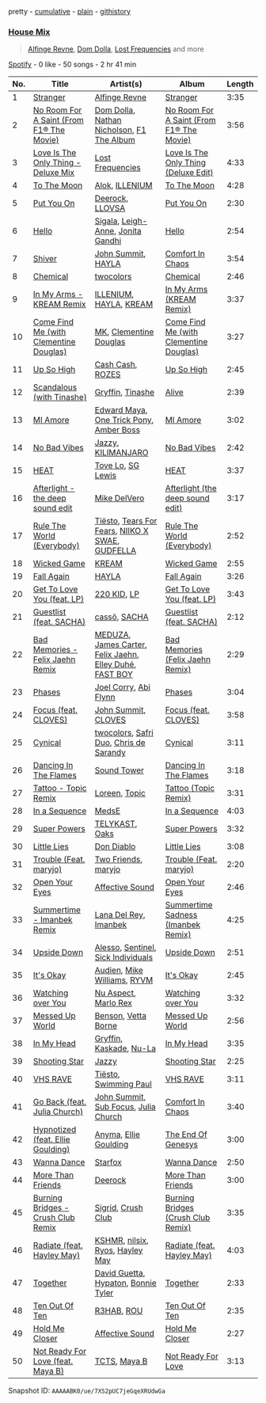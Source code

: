 pretty - [cumulative](/playlists/cumulative/37i9dQZF1EQpoj8u9Hn81e.md) - [plain](/playlists/plain/37i9dQZF1EQpoj8u9Hn81e) - [githistory](https://github.githistory.xyz/mdn522/spotify-playlist-archive/blob/main/playlists/plain/37i9dQZF1EQpoj8u9Hn81e)

### [House Mix](https://open.spotify.com/playlist/37i9dQZF1EQpoj8u9Hn81e)

> <a href=spotify:playlist:37i9dQZF1EIXRdhoMzaJrD>Alfinge Revne</a>, <a href=spotify:playlist:37i9dQZF1EIYOxuX1sxbu0>Dom Dolla</a>, <a href=spotify:playlist:37i9dQZF1EIYmQoNVUfXz3>Lost Frequencies</a> and more

[Spotify](https://open.spotify.com/user/spotify) - 0 like - 50 songs - 2 hr 41 min

| No. | Title | Artist(s) | Album | Length |
|---|---|---|---|---|
| 1 | [Stranger](https://open.spotify.com/track/3ZOX1Gwiqx5yUDvAuhWqqA) | [Alfinge Revne](https://open.spotify.com/artist/0iUdBeXzo1gFMB9nojx2JA) | [Stranger](https://open.spotify.com/album/0slj3P9zwGWa4khZUtmxrc) | 3:35 |
| 2 | [No Room For A Saint \(From F1® The Movie\)](https://open.spotify.com/track/5xalbHoIf0F0AmuTKlm2Ct) | [Dom Dolla](https://open.spotify.com/artist/205i7E8fNVfojowcQSfK9m), [Nathan Nicholson](https://open.spotify.com/artist/4q8SjmBr5X7DUmVvrnNrsd), [F1 The Album](https://open.spotify.com/artist/3aly4xJOy3LVznzvRIvFYC) | [No Room For A Saint \(From F1® The Movie\)](https://open.spotify.com/album/1TQcKdaaFQjqQMoMJvZb8M) | 3:56 |
| 3 | [Love Is The Only Thing \- Deluxe Mix](https://open.spotify.com/track/6i4fuDm0NO7Dq8L3OoOEoG) | [Lost Frequencies](https://open.spotify.com/artist/7f5Zgnp2spUuuzKplmRkt7) | [Love Is The Only Thing \(Deluxe Edit\)](https://open.spotify.com/album/5pZOfLCspR6Qj2phX61Onn) | 4:33 |
| 4 | [To The Moon](https://open.spotify.com/track/1UqrEdmUZallXzeHpUyAkY) | [Alok](https://open.spotify.com/artist/0NGAZxHanS9e0iNHpR8f2W), [ILLENIUM](https://open.spotify.com/artist/45eNHdiiabvmbp4erw26rg) | [To The Moon](https://open.spotify.com/album/3C961iftDuFI3ZeozGtsGN) | 4:28 |
| 5 | [Put You On](https://open.spotify.com/track/2GnrpZHEaI6WMK9paGLYEK) | [Deerock](https://open.spotify.com/artist/3BCouSmFlw2lHBmJmi1umh), [LLOVSA](https://open.spotify.com/artist/7hrC2LqR2qp9xlmjhslKHG) | [Put You On](https://open.spotify.com/album/3oBhcdWQyHe5KCmN99S6hN) | 2:30 |
| 6 | [Hello](https://open.spotify.com/track/15aqhgN9LLd7TvuF367e57) | [Sigala](https://open.spotify.com/artist/1IueXOQyABrMOprrzwQJWN), [Leigh\-Anne](https://open.spotify.com/artist/79QUtAVxGAAoiWNlqBz9iy), [Jonita Gandhi](https://open.spotify.com/artist/00sCATpEvwH48ays7PlQFU) | [Hello](https://open.spotify.com/album/0Ep3CUwcbfWRyKLiTWvEKk) | 2:54 |
| 7 | [Shiver](https://open.spotify.com/track/32VIrOsJmwvqRm4rWFBCsi) | [John Summit](https://open.spotify.com/artist/7kNqXtgeIwFtelmRjWv205), [HAYLA](https://open.spotify.com/artist/4yX6mpMyBGf9UfvBB8JJrc) | [Comfort In Chaos](https://open.spotify.com/album/2pHm3ZP2R3phzCYi7ilGN2) | 3:54 |
| 8 | [Chemical](https://open.spotify.com/track/3i4cqv5kDL8yrtDh0nhLOt) | [twocolors](https://open.spotify.com/artist/7ACEUD7UsmmXrnj4OLt8f9) | [Chemical](https://open.spotify.com/album/7LfijFiXqtqNa54hvbhKWH) | 2:46 |
| 9 | [In My Arms \- KREAM Remix](https://open.spotify.com/track/4wUU91B6gjMXhjiC5vYmY2) | [ILLENIUM](https://open.spotify.com/artist/45eNHdiiabvmbp4erw26rg), [HAYLA](https://open.spotify.com/artist/4yX6mpMyBGf9UfvBB8JJrc), [KREAM](https://open.spotify.com/artist/0DdDnziut7wOo6cAYWVZC5) | [In My Arms \(KREAM Remix\)](https://open.spotify.com/album/7EPpJXYDmM8Xz9et0uCsu6) | 3:37 |
| 10 | [Come Find Me \(with Clementine Douglas\)](https://open.spotify.com/track/03AhbPoniP5uqqJKYGWgZE) | [MK](https://open.spotify.com/artist/1yqxFtPHKcGcv6SXZNdyT9), [Clementine Douglas](https://open.spotify.com/artist/4DWuml4Jf6K81b5rAPwMb6) | [Come Find Me \(with Clementine Douglas\)](https://open.spotify.com/album/2D48QGD5lU5kErH6PxLjTs) | 3:27 |
| 11 | [Up So High](https://open.spotify.com/track/1vbDIJClwpLHi2gveN1qyn) | [Cash Cash](https://open.spotify.com/artist/1LOB7jTeEV14pHai6EXSzF), [ROZES](https://open.spotify.com/artist/6jsjhAEteAlY0vCiLvMLBA) | [Up So High](https://open.spotify.com/album/2VtTI06DCiiMvlPcdVArFI) | 2:45 |
| 12 | [Scandalous \(with Tinashe\)](https://open.spotify.com/track/4ThOZ5HXGvCfUbptEJRzyF) | [Gryffin](https://open.spotify.com/artist/2ZRQcIgzPCVaT9XKhXZIzh), [Tinashe](https://open.spotify.com/artist/0NIIxcxNHmOoyBx03SfTCD) | [Alive](https://open.spotify.com/album/5SeY9BQPi8AzEy6fhPEr1v) | 2:39 |
| 13 | [MI Amore](https://open.spotify.com/track/5b9ihAyQK4OGEhAgLf9Bj0) | [Edward Maya](https://open.spotify.com/artist/6XwwFnewNgWp81MYMK8zLq), [One Trick Pony](https://open.spotify.com/artist/4xxlgFFZpjIrQr9FiFttBG), [Amber Boss](https://open.spotify.com/artist/1kSykHfShGrKK0xqrHRb8K) | [MI Amore](https://open.spotify.com/album/3K39z9xqLYYdycfQ3q0VTe) | 3:02 |
| 14 | [No Bad Vibes](https://open.spotify.com/track/0dgdDB39uUoC8WICmTE2U8) | [Jazzy](https://open.spotify.com/artist/7zAAwgV5Wqmvpb4GzvlRkP), [KILIMANJARO](https://open.spotify.com/artist/4QGD0m9AGZixhuPAzaBeD7) | [No Bad Vibes](https://open.spotify.com/album/0fniUtJNAYz6eSOE9HJe32) | 2:42 |
| 15 | [HEAT](https://open.spotify.com/track/3Du9k9oZz7DJCMZviju2lD) | [Tove Lo](https://open.spotify.com/artist/4NHQUGzhtTLFvgF5SZesLK), [SG Lewis](https://open.spotify.com/artist/0GG2cWaonE4JPrjcCCQ1EG) | [HEAT](https://open.spotify.com/album/5xBJBxfQFowtJ5yq7MnXMG) | 3:37 |
| 16 | [Afterlight \- the deep sound edit](https://open.spotify.com/track/3vHsHBBUgqz6ibw6hJEWUS) | [Mike DelVero](https://open.spotify.com/artist/3H4P9PZ9R8SL3KUcUl3bK3) | [Afterlight \(the deep sound edit\)](https://open.spotify.com/album/7C3WFFpb1E7GznkrTsSfqp) | 3:17 |
| 17 | [Rule The World \(Everybody\)](https://open.spotify.com/track/2f2dRxjiUOoV5qhZFbnVO6) | [Tiësto](https://open.spotify.com/artist/2o5jDhtHVPhrJdv3cEQ99Z), [Tears For Fears](https://open.spotify.com/artist/4bthk9UfsYUYdcFyqxmSUU), [NIIKO X SWAE](https://open.spotify.com/artist/7ui1kBUIbujvJnIXxDjoWz), [GUDFELLA](https://open.spotify.com/artist/3KjZMSSy0BaCVdvL0VABRO) | [Rule The World \(Everybody\)](https://open.spotify.com/album/6Br9xGHQxq9VrTjsiYJ7NJ) | 2:52 |
| 18 | [Wicked Game](https://open.spotify.com/track/6AJAzlq5ujQWCzzwpeGEZA) | [KREAM](https://open.spotify.com/artist/0DdDnziut7wOo6cAYWVZC5) | [Wicked Game](https://open.spotify.com/album/6h4GwAgi9ePUFoEvN7LBrx) | 2:55 |
| 19 | [Fall Again](https://open.spotify.com/track/3oOvEw1pgxMtrQMNgPWQHL) | [HAYLA](https://open.spotify.com/artist/4yX6mpMyBGf9UfvBB8JJrc) | [Fall Again](https://open.spotify.com/album/4Lgy6GaK2eR2QwOyoDeDg0) | 3:26 |
| 20 | [Get To Love You \(feat\. LP\)](https://open.spotify.com/track/1ZKPKDt8wbGVhgyRjjtC8X) | [220 KID](https://open.spotify.com/artist/4Euia7UzdRshy1DJOSMTcs), [LP](https://open.spotify.com/artist/0J7U24vlOOIeMpuaO6Q85A) | [Get To Love You \(feat\. LP\)](https://open.spotify.com/album/2zeUvevJOeuYGMDKGmMDzQ) | 3:43 |
| 21 | [Guestlist \(feat\. SACHA\)](https://open.spotify.com/track/0MS7sUW9VxvXjuDg9VZZIS) | [cassö](https://open.spotify.com/artist/5wCmhq5J2hPwL2r0eKurxn), [SACHA](https://open.spotify.com/artist/1VP5hxNzge9bfbtDvCJwFG) | [Guestlist \(feat\. SACHA\)](https://open.spotify.com/album/1gqpG7x5cMQuVCCo7iy7yL) | 2:12 |
| 22 | [Bad Memories \- Felix Jaehn Remix](https://open.spotify.com/track/04R4oiYD4NU6ZkdwlaJSep) | [MEDUZA](https://open.spotify.com/artist/0xRXCcSX89eobfrshSVdyu), [James Carter](https://open.spotify.com/artist/5344K3N7rx7kw1HjO8psuq), [Felix Jaehn](https://open.spotify.com/artist/4bL2B6hmLlMWnUEZnorEtG), [Elley Duhé](https://open.spotify.com/artist/67MNhiAICFY6Pwc2YxCO0K), [FAST BOY](https://open.spotify.com/artist/56Qz2XwGj7FxnNKrfkWjnb) | [Bad Memories \(Felix Jaehn Remix\)](https://open.spotify.com/album/1BDhBICG1Iowos7dCtSizl) | 2:29 |
| 23 | [Phases](https://open.spotify.com/track/6NzoVYiCWulsOECuaXDazA) | [Joel Corry](https://open.spotify.com/artist/6DgP9otnZw5z6daOntINxp), [Abi Flynn](https://open.spotify.com/artist/734bmNflMslwf81kYoy7bs) | [Phases](https://open.spotify.com/album/3msLrvkMWgzkEMM0HTmTxJ) | 3:04 |
| 24 | [Focus \(feat\. CLOVES\)](https://open.spotify.com/track/0xaXwvcjq7aAKwMKe22Bw7) | [John Summit](https://open.spotify.com/artist/7kNqXtgeIwFtelmRjWv205), [CLOVES](https://open.spotify.com/artist/355SqtHY4qKt2wIXrWku0c) | [Focus \(feat\. CLOVES\)](https://open.spotify.com/album/4hwsD3b6V8962BDX5nCiFF) | 3:58 |
| 25 | [Cynical](https://open.spotify.com/track/4fLnoXqsxHZFvGKppc7kCr) | [twocolors](https://open.spotify.com/artist/7ACEUD7UsmmXrnj4OLt8f9), [Safri Duo](https://open.spotify.com/artist/2UOx6w3eHpPKc3RBnNV3Rl), [Chris de Sarandy](https://open.spotify.com/artist/3xAB6KlDT1mrv1y74c3H3X) | [Cynical](https://open.spotify.com/album/4vkCsDg2I4j0vo2lpBgiWa) | 3:11 |
| 26 | [Dancing In The Flames](https://open.spotify.com/track/1QoIa13ylRWohsCYnUP7sa) | [Sound Tower](https://open.spotify.com/artist/62VQobIZaNjd4TCzIUyxlx) | [Dancing In The Flames](https://open.spotify.com/album/3s8MCOUv57ekTN81PYixA9) | 3:18 |
| 27 | [Tattoo \- Topic Remix](https://open.spotify.com/track/2HJBsWX5LQK8Y95JzPJ4zp) | [Loreen](https://open.spotify.com/artist/49aaHxvAJ0tCh0F15OnwIl), [Topic](https://open.spotify.com/artist/0u6GtibW46tFX7koQ6uNJZ) | [Tattoo \(Topic Remix\)](https://open.spotify.com/album/1nAJInWgfbBTHuK4osAGM9) | 3:31 |
| 28 | [In a Sequence](https://open.spotify.com/track/354KsbWyB1ClAAKy96z9UA) | [MedsE](https://open.spotify.com/artist/2rEyNNYgkR61KiZolXRO2j) | [In a Sequence](https://open.spotify.com/album/7uh4dI4WbXYpoldOjOA83z) | 4:03 |
| 29 | [Super Powers](https://open.spotify.com/track/3fRO8ZoGWRpL0PFCmnJH4c) | [TELYKAST](https://open.spotify.com/artist/7vWC03wqXwUqjPON8hc1tz), [Oaks](https://open.spotify.com/artist/1X2sRzO3K7Uvry9JWbG2iO) | [Super Powers](https://open.spotify.com/album/22SPaE9g83ouMfV19VdZoi) | 3:32 |
| 30 | [Little Lies](https://open.spotify.com/track/7gA0Lp5H34o6EF9RUkHEeU) | [Don Diablo](https://open.spotify.com/artist/1l2ekx5skC4gJH8djERwh1) | [Little Lies](https://open.spotify.com/album/3r4Jl48LaSrHlKh0Lcqk7b) | 3:08 |
| 31 | [Trouble \(Feat\. maryjo\)](https://open.spotify.com/track/26wU3be0dhMFteDF5oiKOV) | [Two Friends](https://open.spotify.com/artist/44Ewva5aHOX00EwaX2D2mh), [maryjo](https://open.spotify.com/artist/1s8g8pcFxAOyuQwG4Tku0H) | [Trouble \(Feat\. maryjo\)](https://open.spotify.com/album/2FFuiTyNovRXk8l2wAXItF) | 2:20 |
| 32 | [Open Your Eyes](https://open.spotify.com/track/5xWGLlUZHordQ7MKHXRvTu) | [Affective Sound](https://open.spotify.com/artist/4USMfRih7XRwvmhuG96nPo) | [Open Your Eyes](https://open.spotify.com/album/6ISMYtKrV8x2L9AkUoW2iw) | 2:46 |
| 33 | [Summertime \- Imanbek Remix](https://open.spotify.com/track/0f3cLpriwmAnZu5kRrssc5) | [Lana Del Rey](https://open.spotify.com/artist/00FQb4jTyendYWaN8pK0wa), [Imanbek](https://open.spotify.com/artist/5rGrDvrLOV2VV8SCFVGWlj) | [Summertime Sadness \(Imanbek Remix\)](https://open.spotify.com/album/5XRtJEsQ1jLvOkQZdBjPZZ) | 4:25 |
| 34 | [Upside Down](https://open.spotify.com/track/0iO8YEbZyUozUvgtgAhPqT) | [Alesso](https://open.spotify.com/artist/4AVFqumd2ogHFlRbKIjp1t), [Sentinel](https://open.spotify.com/artist/2GPNLOJ6KU8G9VyrLsz1Sw), [Sick Individuals](https://open.spotify.com/artist/0XqFDQJjqW5PfhfBCb53LR) | [Upside Down](https://open.spotify.com/album/7k18E2rVMfzex1XQ6TTVzG) | 2:51 |
| 35 | [It's Okay](https://open.spotify.com/track/5i9vIka2dUar0CsRmANKeA) | [Audien](https://open.spotify.com/artist/4xnMDfgEmXZEEDdITKcGuE), [Mike Williams](https://open.spotify.com/artist/3IpvVrP3VLhruTmnququq7), [RYVM](https://open.spotify.com/artist/1WPEvpdkTpcT5R976cTAFJ) | [It's Okay](https://open.spotify.com/album/1l8LhEYHqO23fBaHyMJU8u) | 2:45 |
| 36 | [Watching over You](https://open.spotify.com/track/3OTz9JVR0pfKbhaCL45cJy) | [Nu Aspect](https://open.spotify.com/artist/4NhRml5ZOfNaYJAHUE0XwT), [Marlo Rex](https://open.spotify.com/artist/3honvvPh3jtS2fTJEYKexS) | [Watching over You](https://open.spotify.com/album/5SYpgPI9oxlQxZxKh13Lyf) | 3:32 |
| 37 | [Messed Up World](https://open.spotify.com/track/7gWU6r2xDhD8u8a8H2MNvc) | [Benson](https://open.spotify.com/artist/1b4hTx0gHm3uA0AkZ3GdtY), [Vetta Borne](https://open.spotify.com/artist/1abBE3BrkgQYrBpcgqrAws) | [Messed Up World](https://open.spotify.com/album/01jW7n0rYsdXO93CkmAEeg) | 2:56 |
| 38 | [In My Head](https://open.spotify.com/track/5zXfHNzmiGLpMJhzFdD7bM) | [Gryffin](https://open.spotify.com/artist/2ZRQcIgzPCVaT9XKhXZIzh), [Kaskade](https://open.spotify.com/artist/6TQj5BFPooTa08A7pk8AQ1), [Nu\-La](https://open.spotify.com/artist/4yzrGOiPCcssfpKBT0bnHR) | [In My Head](https://open.spotify.com/album/40SaMKXFBRBnQJpAkXzcHr) | 3:35 |
| 39 | [Shooting Star](https://open.spotify.com/track/4xXJQUEc3lE3W8cgwgMBdW) | [Jazzy](https://open.spotify.com/artist/7zAAwgV5Wqmvpb4GzvlRkP) | [Shooting Star](https://open.spotify.com/album/3ULWzIkI8mL1ukNwoUagWl) | 2:25 |
| 40 | [VHS RAVE](https://open.spotify.com/track/1zgs6QpTBuJ67TQvXMtp7L) | [Tiësto](https://open.spotify.com/artist/2o5jDhtHVPhrJdv3cEQ99Z), [Swimming Paul](https://open.spotify.com/artist/5rEwPEAHq2q1yW3wF4av5s) | [VHS RAVE](https://open.spotify.com/album/6jBRSFPY0Kbg7V3Ey2uDYX) | 3:11 |
| 41 | [Go Back \(feat\. Julia Church\)](https://open.spotify.com/track/4CfcXnwLf2MUfnjCnqUMvj) | [John Summit](https://open.spotify.com/artist/7kNqXtgeIwFtelmRjWv205), [Sub Focus](https://open.spotify.com/artist/0QaSiI5TLA4N7mcsdxShDO), [Julia Church](https://open.spotify.com/artist/4dHGNdVhBxCJUyMk9dR727) | [Comfort In Chaos](https://open.spotify.com/album/2pHm3ZP2R3phzCYi7ilGN2) | 3:40 |
| 42 | [Hypnotized \(feat\. Ellie Goulding\)](https://open.spotify.com/track/6mAIXsvt8eEIKSskw3YPth) | [Anyma](https://open.spotify.com/artist/4iBwchw0U0GZv5RfVYSMxN), [Ellie Goulding](https://open.spotify.com/artist/0X2BH1fck6amBIoJhDVmmJ) | [The End Of Genesys](https://open.spotify.com/album/5S4MqmLI8xaLzLBH0wgxEu) | 3:00 |
| 43 | [Wanna Dance](https://open.spotify.com/track/3BndKrLnqcemcxATp0EdhY) | [Starfox](https://open.spotify.com/artist/7seogxyz6BPGoNlx5jSscQ) | [Wanna Dance](https://open.spotify.com/album/3AuGSfykc0DYb60BffuTl4) | 2:50 |
| 44 | [More Than Friends](https://open.spotify.com/track/7FIqpB6EW1kPlXcicGi6zD) | [Deerock](https://open.spotify.com/artist/3BCouSmFlw2lHBmJmi1umh) | [More Than Friends](https://open.spotify.com/album/6BMB7OsJqbffA2xr0ijE2W) | 3:00 |
| 45 | [Burning Bridges \- Crush Club Remix](https://open.spotify.com/track/5LuKKyy1UMkAtTs7PLytBN) | [Sigrid](https://open.spotify.com/artist/4TrraAsitQKl821DQY42cZ), [Crush Club](https://open.spotify.com/artist/3xxRhjD7z41Q0hnNEjIifc) | [Burning Bridges \(Crush Club Remix\)](https://open.spotify.com/album/4lhHJELYBrjKEfGzRQdEqa) | 3:35 |
| 46 | [Radiate \(feat\. Hayley May\)](https://open.spotify.com/track/1y9Yo4EGuAVlmUr3fgklpm) | [KSHMR](https://open.spotify.com/artist/2wX6xSig4Rig5kZU6ePlWe), [nilsix](https://open.spotify.com/artist/00S0dnexJEwjUFTEMTUC9I), [Ryos](https://open.spotify.com/artist/7us9kFadl2fztbHSvlNk6M), [Hayley May](https://open.spotify.com/artist/1WcwbtAnG5HWNbPPK84ued) | [Radiate \(feat\. Hayley May\)](https://open.spotify.com/album/0qhB3pwU5CkZJ9LT7wBHRg) | 4:03 |
| 47 | [Together](https://open.spotify.com/track/3XJQz97R6A7bXn8awvFknM) | [David Guetta](https://open.spotify.com/artist/1Cs0zKBU1kc0i8ypK3B9ai), [Hypaton](https://open.spotify.com/artist/5GYaRwCWwhU6SIQrQ5G3b7), [Bonnie Tyler](https://open.spotify.com/artist/0SD4eZCN4Kr0wQk56hCdh2) | [Together](https://open.spotify.com/album/0mKkxxckoZDTcB1JhlCpcH) | 2:33 |
| 48 | [Ten Out Of Ten](https://open.spotify.com/track/1vr6OT3o3Amd1SXCr5TlWh) | [R3HAB](https://open.spotify.com/artist/6cEuCEZu7PAE9ZSzLLc2oQ), [ROU](https://open.spotify.com/artist/4pUoGQv3H8IsCJLsWGHeVB) | [Ten Out Of Ten](https://open.spotify.com/album/2Sr00goCrkDe8sbYP91EV2) | 2:35 |
| 49 | [Hold Me Closer](https://open.spotify.com/track/5l25EwVQRXnrUB16BRB0SJ) | [Affective Sound](https://open.spotify.com/artist/4USMfRih7XRwvmhuG96nPo) | [Hold Me Closer](https://open.spotify.com/album/32yIRN78kIbVidous8vYAk) | 2:27 |
| 50 | [Not Ready For Love \(feat\. Maya B\)](https://open.spotify.com/track/6srxWPSep6Jp5Xw0IHYWoy) | [TCTS](https://open.spotify.com/artist/1mFGfrveXbpolppPgO29Io), [Maya B](https://open.spotify.com/artist/1xcOqHjfEmCPz6C9qSPtOf) | [Not Ready For Love](https://open.spotify.com/album/1grGRTZhofqtqVPlDqSgVB) | 3:13 |

Snapshot ID: `AAAAABK0/ue/7XS2pUC7jeGqeXRUdwGa`

